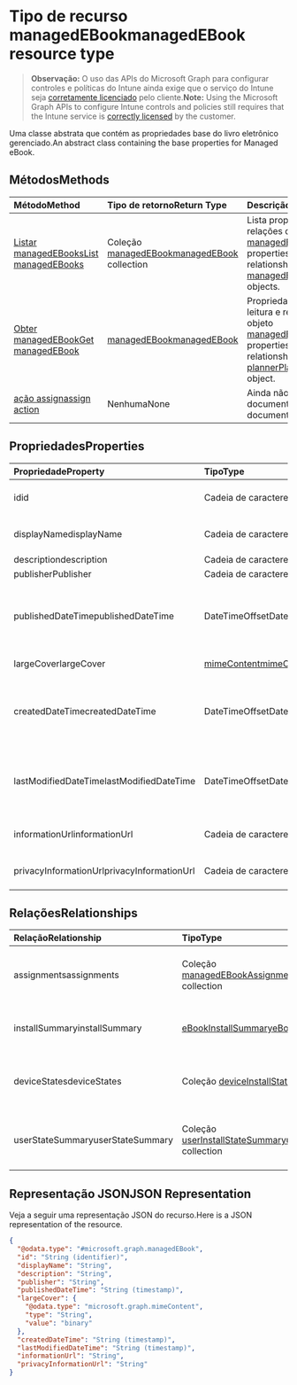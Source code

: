 # <a name="managedebook-resource-type"></a><span data-ttu-id="26075-101">Tipo de recurso managedEBook</span><span class="sxs-lookup"><span data-stu-id="26075-101">managedEBook resource type</span></span>

> <span data-ttu-id="26075-102">**Observação:** O uso das APIs do Microsoft Graph para configurar controles e políticas do Intune ainda exige que o serviço do Intune seja [corretamente licenciado](https://go.microsoft.com/fwlink/?linkid=839381) pelo cliente.</span><span class="sxs-lookup"><span data-stu-id="26075-102">**Note:** Using the Microsoft Graph APIs to configure Intune controls and policies still requires that the Intune service is [correctly licensed](https://go.microsoft.com/fwlink/?linkid=839381) by the customer.</span></span>

<span data-ttu-id="26075-103">Uma classe abstrata que contém as propriedades base do livro eletrônico gerenciado.</span><span class="sxs-lookup"><span data-stu-id="26075-103">An abstract class containing the base properties for Managed eBook.</span></span>
## <a name="methods"></a><span data-ttu-id="26075-104">Métodos</span><span class="sxs-lookup"><span data-stu-id="26075-104">Methods</span></span>
|<span data-ttu-id="26075-105">Método</span><span class="sxs-lookup"><span data-stu-id="26075-105">Method</span></span>|<span data-ttu-id="26075-106">Tipo de retorno</span><span class="sxs-lookup"><span data-stu-id="26075-106">Return Type</span></span>|<span data-ttu-id="26075-107">Descrição</span><span class="sxs-lookup"><span data-stu-id="26075-107">Description</span></span>|
|:---|:---|:---|
|[<span data-ttu-id="26075-108">Listar managedEBooks</span><span class="sxs-lookup"><span data-stu-id="26075-108">List managedEBooks</span></span>](../api/intune_books_managedebook_list.md)|<span data-ttu-id="26075-109">Coleção [managedEBook](../resources/intune_books_managedebook.md)</span><span class="sxs-lookup"><span data-stu-id="26075-109">[managedEBook](../resources/intune_books_managedebook.md) collection</span></span>|<span data-ttu-id="26075-110">Lista propriedades e relações dos objetos [managedEBook](../resources/intune_books_managedebook.md).</span><span class="sxs-lookup"><span data-stu-id="26075-110">List properties and relationships of the [managedEBook](../resources/intune_books_managedebook.md) objects.</span></span>|
|[<span data-ttu-id="26075-111">Obter managedEBook</span><span class="sxs-lookup"><span data-stu-id="26075-111">Get managedEBook</span></span>](../api/intune_books_managedebook_get.md)|[<span data-ttu-id="26075-112">managedEBook</span><span class="sxs-lookup"><span data-stu-id="26075-112">managedEBook</span></span>](../resources/intune_books_managedebook.md)|<span data-ttu-id="26075-113">Propriedades de leitura e relações do objeto [managedEBook](../resources/intune_books_managedebook.md).</span><span class="sxs-lookup"><span data-stu-id="26075-113">Read properties and relationships of [plannerPlanDetails](../resources/intune_books_managedebook.md) object.</span></span>|
|[<span data-ttu-id="26075-114">ação assign</span><span class="sxs-lookup"><span data-stu-id="26075-114">assign action</span></span>](../api/intune_books_managedebook_assign.md)|<span data-ttu-id="26075-115">Nenhuma</span><span class="sxs-lookup"><span data-stu-id="26075-115">None</span></span>|<span data-ttu-id="26075-116">Ainda não documentado</span><span class="sxs-lookup"><span data-stu-id="26075-116">Not yet documented</span></span>|

## <a name="properties"></a><span data-ttu-id="26075-117">Propriedades</span><span class="sxs-lookup"><span data-stu-id="26075-117">Properties</span></span>
|<span data-ttu-id="26075-118">Propriedade</span><span class="sxs-lookup"><span data-stu-id="26075-118">Property</span></span>|<span data-ttu-id="26075-119">Tipo</span><span class="sxs-lookup"><span data-stu-id="26075-119">Type</span></span>|<span data-ttu-id="26075-120">Descrição</span><span class="sxs-lookup"><span data-stu-id="26075-120">Description</span></span>|
|:---|:---|:---|
|<span data-ttu-id="26075-121">id</span><span class="sxs-lookup"><span data-stu-id="26075-121">id</span></span>|<span data-ttu-id="26075-122">Cadeia de caracteres</span><span class="sxs-lookup"><span data-stu-id="26075-122">String</span></span>|<span data-ttu-id="26075-123">Chave da entidade.</span><span class="sxs-lookup"><span data-stu-id="26075-123">Key of the setting.</span></span>|
|<span data-ttu-id="26075-124">displayName</span><span class="sxs-lookup"><span data-stu-id="26075-124">displayName</span></span>|<span data-ttu-id="26075-125">Cadeia de caracteres</span><span class="sxs-lookup"><span data-stu-id="26075-125">String</span></span>|<span data-ttu-id="26075-126">Nome do livro eletrônico.</span><span class="sxs-lookup"><span data-stu-id="26075-126">Name of the component.</span></span>|
|<span data-ttu-id="26075-127">description</span><span class="sxs-lookup"><span data-stu-id="26075-127">description</span></span>|<span data-ttu-id="26075-128">Cadeia de caracteres</span><span class="sxs-lookup"><span data-stu-id="26075-128">String</span></span>|<span data-ttu-id="26075-129">Descrição.</span><span class="sxs-lookup"><span data-stu-id="26075-129">Description.</span></span>|
|<span data-ttu-id="26075-130">publisher</span><span class="sxs-lookup"><span data-stu-id="26075-130">Publisher</span></span>|<span data-ttu-id="26075-131">Cadeia de caracteres</span><span class="sxs-lookup"><span data-stu-id="26075-131">String</span></span>|<span data-ttu-id="26075-132">Publicador.</span><span class="sxs-lookup"><span data-stu-id="26075-132">Publisher</span></span>|
|<span data-ttu-id="26075-133">publishedDateTime</span><span class="sxs-lookup"><span data-stu-id="26075-133">publishedDateTime</span></span>|<span data-ttu-id="26075-134">DateTimeOffset</span><span class="sxs-lookup"><span data-stu-id="26075-134">DateTimeOffset</span></span>|<span data-ttu-id="26075-135">A data e hora em que o livro eletrônico foi publicado.</span><span class="sxs-lookup"><span data-stu-id="26075-135">The date and time when the notebook was created.</span></span>|
|<span data-ttu-id="26075-136">largeCover</span><span class="sxs-lookup"><span data-stu-id="26075-136">largeCover</span></span>|[<span data-ttu-id="26075-137">mimeContent</span><span class="sxs-lookup"><span data-stu-id="26075-137">mimeContent</span></span>](../resources/intune_books_mimecontent.md)|<span data-ttu-id="26075-138">Capa do livro.</span><span class="sxs-lookup"><span data-stu-id="26075-138">Book cover.</span></span>|
|<span data-ttu-id="26075-139">createdDateTime</span><span class="sxs-lookup"><span data-stu-id="26075-139">createdDateTime</span></span>|<span data-ttu-id="26075-140">DateTimeOffset</span><span class="sxs-lookup"><span data-stu-id="26075-140">DateTimeOffset</span></span>|<span data-ttu-id="26075-141">A data e hora em que o livro eletrônico foi modificado pela última vez.</span><span class="sxs-lookup"><span data-stu-id="26075-141">The date and time when the notebook was created.</span></span>|
|<span data-ttu-id="26075-142">lastModifiedDateTime</span><span class="sxs-lookup"><span data-stu-id="26075-142">lastModifiedDateTime</span></span>|<span data-ttu-id="26075-143">DateTimeOffset</span><span class="sxs-lookup"><span data-stu-id="26075-143">DateTimeOffset</span></span>|<span data-ttu-id="26075-144">A data e hora da última modificação do livro eletrônico.</span><span class="sxs-lookup"><span data-stu-id="26075-144">The date and time when the attachment was last modified.</span></span>|
|<span data-ttu-id="26075-145">informationUrl</span><span class="sxs-lookup"><span data-stu-id="26075-145">informationUrl</span></span>|<span data-ttu-id="26075-146">Cadeia de caracteres</span><span class="sxs-lookup"><span data-stu-id="26075-146">String</span></span>|<span data-ttu-id="26075-147">A URL de informações adicionais.</span><span class="sxs-lookup"><span data-stu-id="26075-147">The more information Url.</span></span>|
|<span data-ttu-id="26075-148">privacyInformationUrl</span><span class="sxs-lookup"><span data-stu-id="26075-148">privacyInformationUrl</span></span>|<span data-ttu-id="26075-149">Cadeia de caracteres</span><span class="sxs-lookup"><span data-stu-id="26075-149">String</span></span>|<span data-ttu-id="26075-150">A URL da declaração de privacidade.</span><span class="sxs-lookup"><span data-stu-id="26075-150">The privacy statement Url.</span></span>|

## <a name="relationships"></a><span data-ttu-id="26075-151">Relações</span><span class="sxs-lookup"><span data-stu-id="26075-151">Relationships</span></span>
|<span data-ttu-id="26075-152">Relação</span><span class="sxs-lookup"><span data-stu-id="26075-152">Relationship</span></span>|<span data-ttu-id="26075-153">Tipo</span><span class="sxs-lookup"><span data-stu-id="26075-153">Type</span></span>|<span data-ttu-id="26075-154">Descrição</span><span class="sxs-lookup"><span data-stu-id="26075-154">Description</span></span>|
|:---|:---|:---|
|<span data-ttu-id="26075-155">assignments</span><span class="sxs-lookup"><span data-stu-id="26075-155">assignments</span></span>|<span data-ttu-id="26075-156">Coleção [managedEBookAssignment](../resources/intune_books_managedebookassignment.md)</span><span class="sxs-lookup"><span data-stu-id="26075-156">[managedEBookAssignment](../resources/intune_books_managedebookassignment.md) collection</span></span>|<span data-ttu-id="26075-157">A lista de atribuições para este livro eletrônico.</span><span class="sxs-lookup"><span data-stu-id="26075-157">The list of assignments for this eBook.</span></span>|
|<span data-ttu-id="26075-158">installSummary</span><span class="sxs-lookup"><span data-stu-id="26075-158">installSummary</span></span>|[<span data-ttu-id="26075-159">eBookInstallSummary</span><span class="sxs-lookup"><span data-stu-id="26075-159">eBookInstallSummary</span></span>](../resources/intune_books_ebookinstallsummary.md)|<span data-ttu-id="26075-160">Resumo de instalação do aplicativo móvel.</span><span class="sxs-lookup"><span data-stu-id="26075-160">Mobile App Install Summary.</span></span>|
|<span data-ttu-id="26075-161">deviceStates</span><span class="sxs-lookup"><span data-stu-id="26075-161">deviceStates</span></span>|<span data-ttu-id="26075-162">Coleção [deviceInstallState](../resources/intune_books_deviceinstallstate.md)</span><span class="sxs-lookup"><span data-stu-id="26075-162">[deviceInstallState](../resources/intune_books_deviceinstallstate.md) collection</span></span>|<span data-ttu-id="26075-163">A lista de estados de instalação para este livro eletrônico.</span><span class="sxs-lookup"><span data-stu-id="26075-163">The list of installation states for this eBook.</span></span>|
|<span data-ttu-id="26075-164">userStateSummary</span><span class="sxs-lookup"><span data-stu-id="26075-164">userStateSummary</span></span>|<span data-ttu-id="26075-165">Coleção [userInstallStateSummary](../resources/intune_books_userinstallstatesummary.md)</span><span class="sxs-lookup"><span data-stu-id="26075-165">[userInstallStateSummary](../resources/intune_books_userinstallstatesummary.md) collection</span></span>|<span data-ttu-id="26075-166">A lista de estados de instalação para este livro eletrônico.</span><span class="sxs-lookup"><span data-stu-id="26075-166">The list of installation states for this eBook.</span></span>|

## <a name="json-representation"></a><span data-ttu-id="26075-167">Representação JSON</span><span class="sxs-lookup"><span data-stu-id="26075-167">JSON Representation</span></span>
<span data-ttu-id="26075-168">Veja a seguir uma representação JSON do recurso.</span><span class="sxs-lookup"><span data-stu-id="26075-168">Here is a JSON representation of the resource.</span></span>
<!-- {
  "blockType": "resource",
  "keyProperty": "id",
  "@odata.type": "microsoft.graph.managedEBook"
}
-->
``` json
{
  "@odata.type": "#microsoft.graph.managedEBook",
  "id": "String (identifier)",
  "displayName": "String",
  "description": "String",
  "publisher": "String",
  "publishedDateTime": "String (timestamp)",
  "largeCover": {
    "@odata.type": "microsoft.graph.mimeContent",
    "type": "String",
    "value": "binary"
  },
  "createdDateTime": "String (timestamp)",
  "lastModifiedDateTime": "String (timestamp)",
  "informationUrl": "String",
  "privacyInformationUrl": "String"
}
```



